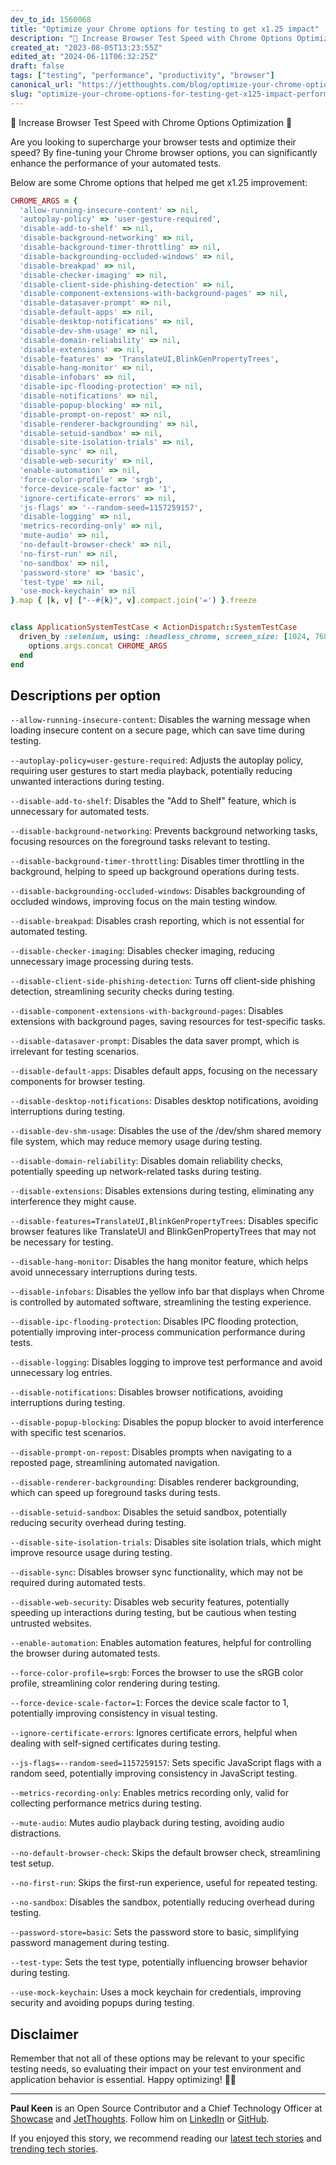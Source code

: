 ```yaml
---
dev_to_id: 1560068
title: "Optimize your Chrome options for testing to get x1.25 impact"
description: "🚀 Increase Browser Test Speed with Chrome Options Optimization 🚀  Are you looking to supercharge your..."
created_at: "2023-08-05T13:23:55Z"
edited_at: "2024-06-11T06:32:25Z"
draft: false
tags: ["testing", "performance", "productivity", "browser"]
canonical_url: "https://jetthoughts.com/blog/optimize-your-chrome-options-for-testing-get-x125-impact-performance/"
slug: "optimize-your-chrome-options-for-testing-get-x125-impact-performance"
---
```

🚀 Increase Browser Test Speed with Chrome Options Optimization 🚀

Are you looking to supercharge your browser tests and optimize their speed? By fine-tuning your Chrome browser options, you can significantly enhance the performance of your automated tests.

Below are some Chrome options that helped me get x1.25 improvement:

```ruby
CHROME_ARGS = {
  'allow-running-insecure-content' => nil,
  'autoplay-policy' => 'user-gesture-required',
  'disable-add-to-shelf' => nil,
  'disable-background-networking' => nil,
  'disable-background-timer-throttling' => nil,
  'disable-backgrounding-occluded-windows' => nil,
  'disable-breakpad' => nil,
  'disable-checker-imaging' => nil,
  'disable-client-side-phishing-detection' => nil,
  'disable-component-extensions-with-background-pages' => nil,
  'disable-datasaver-prompt' => nil,
  'disable-default-apps' => nil,
  'disable-desktop-notifications' => nil,
  'disable-dev-shm-usage' => nil,
  'disable-domain-reliability' => nil,
  'disable-extensions' => nil,
  'disable-features' => 'TranslateUI,BlinkGenPropertyTrees',
  'disable-hang-monitor' => nil,
  'disable-infobars' => nil,
  'disable-ipc-flooding-protection' => nil,
  'disable-notifications' => nil,
  'disable-popup-blocking' => nil,
  'disable-prompt-on-repost' => nil,
  'disable-renderer-backgrounding' => nil,
  'disable-setuid-sandbox' => nil,
  'disable-site-isolation-trials' => nil,
  'disable-sync' => nil,
  'disable-web-security' => nil,
  'enable-automation' => nil,
  'force-color-profile' => 'srgb',
  'force-device-scale-factor' => '1',
  'ignore-certificate-errors' => nil,
  'js-flags' => '--random-seed=1157259157',
  'disable-logging' => nil,
  'metrics-recording-only' => nil,
  'mute-audio' => nil,
  'no-default-browser-check' => nil,
  'no-first-run' => nil,
  'no-sandbox' => nil,
  'password-store' => 'basic',
  'test-type' => nil,
  'use-mock-keychain' => nil
}.map { |k, v| ["--#{k}", v].compact.join('=') }.freeze


class ApplicationSystemTestCase < ActionDispatch::SystemTestCase
  driven_by :selenium, using: :headless_chrome, screen_size: [1024, 768] do |options|
    options.args.concat CHROME_ARGS
  end
end
```

## Descriptions per option

`--allow-running-insecure-content`: Disables the warning message when loading insecure content on a secure page, which can save time during testing.

`--autoplay-policy=user-gesture-required`: Adjusts the autoplay policy, requiring user gestures to start media playback, potentially reducing unwanted interactions during testing.

`--disable-add-to-shelf`: Disables the "Add to Shelf" feature, which is unnecessary for automated tests.

`--disable-background-networking`: Prevents background networking tasks, focusing resources on the foreground tasks relevant to testing.

`--disable-background-timer-throttling`: Disables timer throttling in the background, helping to speed up background operations during tests.

`--disable-backgrounding-occluded-windows`: Disables backgrounding of occluded windows, improving focus on the main testing window.

`--disable-breakpad`: Disables crash reporting, which is not essential for automated testing.

`--disable-checker-imaging`: Disables checker imaging, reducing unnecessary image processing during tests.

`--disable-client-side-phishing-detection`: Turns off client-side phishing detection, streamlining security checks during testing.

`--disable-component-extensions-with-background-pages`: Disables extensions with background pages, saving resources for test-specific tasks.

`--disable-datasaver-prompt`: Disables the data saver prompt, which is irrelevant for testing scenarios.

`--disable-default-apps`: Disables default apps, focusing on the necessary components for browser testing.

`--disable-desktop-notifications`: Disables desktop notifications, avoiding interruptions during testing.

`--disable-dev-shm-usage`: Disables the use of the /dev/shm shared memory file system, which may reduce memory usage during testing.

`--disable-domain-reliability`: Disables domain reliability checks, potentially speeding up network-related tasks during testing.

`--disable-extensions`: Disables extensions during testing, eliminating any interference they might cause.

`--disable-features=TranslateUI,BlinkGenPropertyTrees`: Disables specific browser features like TranslateUI and BlinkGenPropertyTrees that may not be necessary for testing.

`--disable-hang-monitor`: Disables the hang monitor feature, which helps avoid unnecessary interruptions during tests.

`--disable-infobars`: Disables the yellow info bar that displays when Chrome is controlled by automated software, streamlining the testing experience.

`--disable-ipc-flooding-protection`: Disables IPC flooding protection, potentially improving inter-process communication performance during tests.

`--disable-logging`: Disables logging to improve test performance and avoid unnecessary log entries.

`--disable-notifications`: Disables browser notifications, avoiding interruptions during testing.

`--disable-popup-blocking`: Disables the popup blocker to avoid interference with specific test scenarios.

`--disable-prompt-on-repost`: Disables prompts when navigating to a reposted page, streamlining automated navigation.

`--disable-renderer-backgrounding`: Disables renderer backgrounding, which can speed up foreground tasks during tests.

`--disable-setuid-sandbox`: Disables the setuid sandbox, potentially reducing security overhead during testing.

`--disable-site-isolation-trials`: Disables site isolation trials, which might improve resource usage during testing.

`--disable-sync`: Disables browser sync functionality, which may not be required during automated tests.

`--disable-web-security`: Disables web security features, potentially speeding up interactions during testing, but be cautious when testing untrusted websites.

`--enable-automation`: Enables automation features, helpful for controlling the browser during automated tests.

`--force-color-profile=srgb`: Forces the browser to use the sRGB color profile, streamlining color rendering during testing.

`--force-device-scale-factor=1`: Forces the device scale factor to 1, potentially improving consistency in visual testing.

`--ignore-certificate-errors`: Ignores certificate errors, helpful when dealing with self-signed certificates during testing.

`--js-flags=--random-seed=1157259157`: Sets specific JavaScript flags with a random seed, potentially improving consistency in JavaScript testing.

`--metrics-recording-only`: Enables metrics recording only, valid for collecting performance metrics during testing.

`--mute-audio`: Mutes audio playback during testing, avoiding audio distractions.

`--no-default-browser-check`: Skips the default browser check, streamlining test setup.

`--no-first-run`: Skips the first-run experience, useful for repeated testing.

`--no-sandbox`: Disables the sandbox, potentially reducing overhead during testing.

`--password-store=basic`: Sets the password store to basic, simplifying password management during testing.

`--test-type`: Sets the test type, potentially influencing browser behavior during testing.

`--use-mock-keychain`: Uses a mock keychain for credentials, improving security and avoiding popups during testing.

## Disclaimer

Remember that not all of these options may be relevant to your specific testing needs, so evaluating their impact on your test environment and application behavior is essential. Happy optimizing! 🚀💨

---

**Paul Keen** is an Open Source Contributor and a Chief Technology Officer at [Showcase](https://showca.se) and [JetThoughts](https://www.jetthoughts.com). Follow him on [LinkedIn](https://www.linkedin.com/in/paul-keen/) or [GitHub](https://github.com/pftg).

If you enjoyed this story, we recommend reading our [latest tech stories](https://jtway.co/latest) and [trending tech stories](https://jtway.co/trending).
